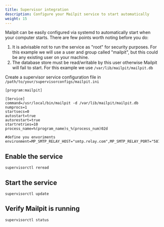 ```yaml
---
title: Supervisor integration
description: Configure your Mailpit service to start automatically
weight: 15
---
```


Mailpit can be easily configured via systemd to automatically start when your computer starts. 
There are few points worth noting before you do:
1. It is advisable not to run the service as "root" for security purposes. For this example we will use a user and group called "mailpit", but this could be any existing user on your machine.
2. The database store must be read/writable by this user otherwise Mailpit will fail to start. For this example we use `/var/lib/mailpit/mailpit.db`


Create a supervisor service configuration file in `/path/to/your/supervisorconfigs/mailpit.ini`

```shell
[program:mailpit]

[Service]
command=/usr/local/bin/mailpit -d /var/lib/mailpit/mailpit.db
numprocs=1
startsecs=0
autostart=true
autorestart=true
startretries=10
process_name=%(program_name)s_%(process_num)02d

#define you envoriments
environment=MP_SMTP_RELAY_HOST="smtp.relay.com",MP_SMTP_RELAY_PORT="587"

```

## Enable the service

```shell
supervisorctl reread
```

## Start the service

```shell
supervisorctl update
```


## Verify Mailpit is running

```shell
supervisorctl status
```
